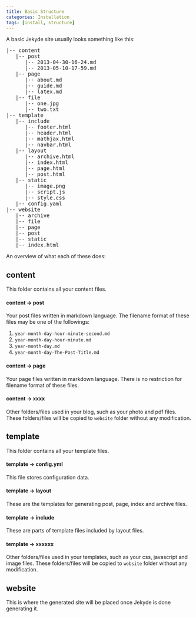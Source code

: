 ```yaml
---
title: Basic Structure
categories: Installation
tags: [install, structure]
---
```


A basic Jekyde site usually looks something like this:

<pre>
|-- content
   |-- post
      |-- 2013-04-30-16-24.md
      |-- 2013-05-10-17-59.md
   |-- page
      |-- about.md
      |-- guide.md
      |-- latex.md
   |-- file
      |-- one.jpg
      |-- two.txt
|-- template
   |-- include
      |-- footer.html
      |-- header.html
      |-- mathjax.html
      |-- navbar.html
   |-- layout
      |-- archive.html
      |-- index.html
      |-- page.html
      |-- post.html
   |-- static
      |-- image.png
      |-- script.js
      |-- style.css
   |-- config.yaml
|-- website
   |-- archive
   |-- file
   |-- page
   |-- post
   |-- static
   |-- index.html
</pre>

An overview of what each of these does:

## content

This folder contains all your content files.

#### content -> post

Your post files written in markdown language. The filename format of these files may be one of the followings:

1. `year-month-day-hour-minute-second.md`
2. `year-month-day-hour-minute.md`
3. `year-month-day.md`
4. `year-month-day-The-Post-Title.md`

#### content -> page

Your page files written in markdown language. There is no restriction for filename format of these files.

#### content -> xxxx

Other folders/files used in your blog, such as your photo and pdf files. These folders/files will be copied to `website` folder without any modification.

## template

This folder contains all your template files.

#### template -> config.yml

This file stores configuration data.

#### template -> layout

These are the templates for generating post, page, index and archive files.

#### template -> include

These are parts of template files included by layout files.

#### template -> xxxxxx

Other folders/files used in your templates, such as your css, javascript and image files. These folders/files will be copied to `website` folder without any modification.

## website

This is where the generated site will be placed once Jekyde is done generating it.
